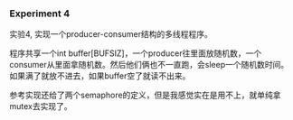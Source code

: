 ### Experiment 4

实验4, 实现一个producer-consumer结构的多线程程序。

程序共享一个int buffer[BUFSIZ]，一个producer往里面放随机数，一个consumer从里面拿随机数。然后他们俩也不一直跑，会sleep一个随机数时间。如果满了就放不进去，如果buffer空了就读不出来。

参考实现还给了两个semaphore的定义，但是我感觉实在是用不上，就单纯拿mutex去实现了。
